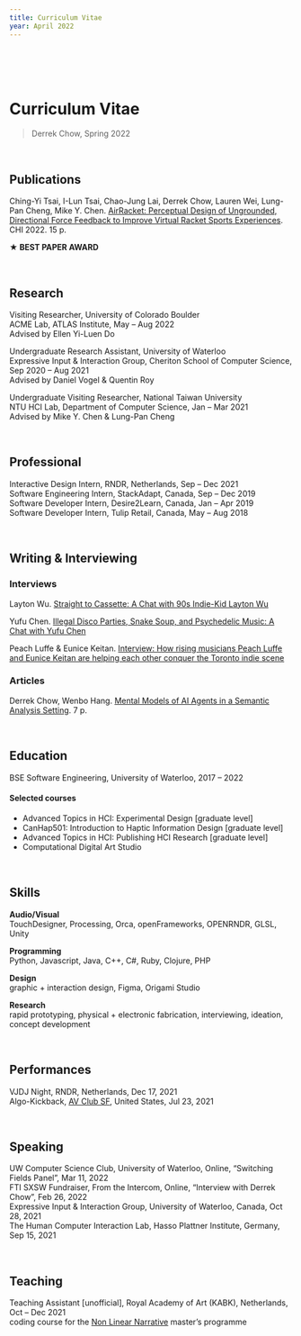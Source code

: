 ```yaml
---
title: Curriculum Vitae
year: April 2022
---
```

# <br/><br/>Curriculum Vitae
> Derrek Chow, Spring 2022

<br/>

## Publications

Ching-Yi Tsai, I-Lun Tsai, Chao-Jung Lai, Derrek Chow, Lauren Wei, Lung-Pan Cheng, Mike Y. Chen. <a href="" target="_blank">AirRacket: Perceptual Design of Ungrounded, Directional Force Feedback to Improve  Virtual Racket Sports Experiences</a>. CHI 2022. 15 p.

**★ BEST PAPER AWARD**

<br/>

## Research

Visiting Researcher, University of Colorado Boulder<br/>
ACME Lab, ATLAS Institute, May – Aug 2022<br/>
Advised by Ellen Yi-Luen Do

Undergraduate Research Assistant, University of Waterloo<br/>
Expressive Input & Interaction Group, Cheriton School of Computer Science, Sep 2020 – Aug 2021<br/>
Advised by Daniel Vogel & Quentin Roy

Undergraduate Visiting Researcher, National Taiwan University<br/>
NTU HCI Lab, Department of Computer Science, Jan – Mar 2021<br/>
Advised by Mike Y. Chen & Lung-Pan Cheng

<br/>

## Professional

Interactive Design Intern, RNDR, Netherlands, Sep – Dec 2021<br/>
Software Engineering Intern, StackAdapt, Canada, Sep – Dec 2019<br/>
Software Developer Intern, Desire2Learn, Canada, Jan – Apr 2019<br/>
Software Developer Intern, Tulip Retail, Canada, May – Aug 2018

<br/>

## Writing & Interviewing

### Interviews

Layton Wu. <a href="https://fromtheintercom.com/layton-wu-interview/" target="_blank">Straight to Cassette: A Chat with 90s Indie-Kid Layton Wu</a>

Yufu Chen. <a href="https://fromtheintercom.com/interview-yufu-chen/" target="_blank">Illegal Disco Parties, Snake Soup, and Psychedelic Music: A Chat with Yufu Chen</a>

Peach Luffe & Eunice Keitan. <a href="https://fromtheintercom.com/interview-peach-luffe-eunice-keitan/" target="_blank">Interview: How rising musicians Peach Luffe and Eunice Keitan are helping each other conquer the Toronto indie scene</a>

### Articles

Derrek Chow, Wenbo Hang. <a href="" >Mental Models of AI Agents in a Semantic Analysis Setting</a>. 7 p.

<br/>

## Education
BSE Software Engineering, University of Waterloo, 2017 – 2022
#### Selected courses
- Advanced Topics in HCI: Experimental Design [graduate level]
- CanHap501: Introduction to Haptic Information Design [graduate level]
- Advanced Topics in HCI: Publishing HCI Research [graduate level]
- Computational Digital Art Studio

<br/>

## Skills
**Audio/Visual**<br/>
TouchDesigner, Processing, Orca, openFrameworks, OPENRNDR, GLSL, Unity

**Programming**<br/>
Python, Javascript, Java, C++, C#, Ruby, Clojure, PHP

**Design**<br/>
graphic + interaction design, Figma, Origami Studio

**Research**<br/>
rapid prototyping, physical + electronic fabrication, interviewing, ideation, 		 concept development

<br/>

## Performances
VJDJ Night, RNDR, Netherlands, Dec 17, 2021<br/>
Algo-Kickback, <a href="http://avclubsf.com/" target="_blank">AV Club SF</a>, United States, Jul 23, 2021

<!-- ### Casual
Full Send. Waterloo, Canada, Dec X, 2022 -->

<br/>

## Speaking
UW Computer Science Club, University of Waterloo, Online, “Switching Fields Panel”, Mar 11, 2022<br/>
FTI SXSW Fundraiser, From the Intercom, Online, “Interview with Derrek Chow”, Feb 26, 2022<br/>
Expressive Input & Interaction Group, University of Waterloo, Canada, Oct 28, 2021<br/>
The Human Computer Interaction Lab, Hasso Plattner Institute, Germany, Sep 15, 2021

<br/>

## Teaching
Teaching Assistant [unofficial], Royal Academy of Art (KABK), Netherlands, Oct – Dec 2021<br/>
coding course for the <a href="">Non Linear Narrative</a> master’s programme




